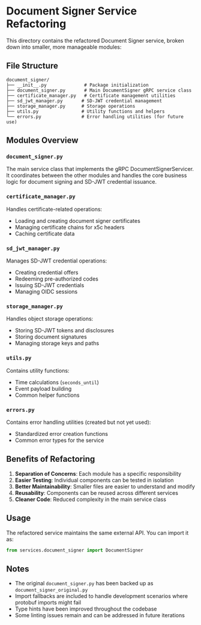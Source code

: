 # Document Signer Service Refactoring

This directory contains the refactored Document Signer service, broken down into smaller, more manageable modules:

## File Structure

```
document_signer/
├── __init__.py              # Package initialization
├── document_signer.py       # Main DocumentSigner gRPC service class
├── certificate_manager.py   # Certificate management utilities
├── sd_jwt_manager.py       # SD-JWT credential management
├── storage_manager.py      # Storage operations
├── utils.py                # Utility functions and helpers
└── errors.py               # Error handling utilities (for future use)
```

## Modules Overview

### `document_signer.py`
The main service class that implements the gRPC DocumentSignerServicer. It coordinates between the other modules and handles the core business logic for document signing and SD-JWT credential issuance.

### `certificate_manager.py`
Handles certificate-related operations:
- Loading and creating document signer certificates
- Managing certificate chains for x5c headers
- Caching certificate data

### `sd_jwt_manager.py`
Manages SD-JWT credential operations:
- Creating credential offers
- Redeeming pre-authorized codes
- Issuing SD-JWT credentials
- Managing OIDC sessions

### `storage_manager.py`
Handles object storage operations:
- Storing SD-JWT tokens and disclosures
- Storing document signatures
- Managing storage keys and paths

### `utils.py`
Contains utility functions:
- Time calculations (`seconds_until`)
- Event payload building
- Common helper functions

### `errors.py`
Contains error handling utilities (created but not yet used):
- Standardized error creation functions
- Common error types for the service

## Benefits of Refactoring

1. **Separation of Concerns**: Each module has a specific responsibility
2. **Easier Testing**: Individual components can be tested in isolation
3. **Better Maintainability**: Smaller files are easier to understand and modify
4. **Reusability**: Components can be reused across different services
5. **Cleaner Code**: Reduced complexity in the main service class

## Usage

The refactored service maintains the same external API. You can import it as:

```python
from services.document_signer import DocumentSigner
```

## Notes

- The original `document_signer.py` has been backed up as `document_signer_original.py`
- Import fallbacks are included to handle development scenarios where protobuf imports might fail
- Type hints have been improved throughout the codebase
- Some linting issues remain and can be addressed in future iterations